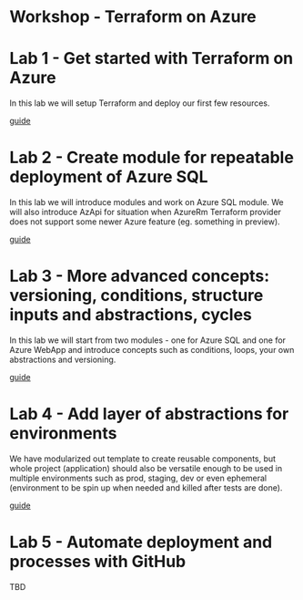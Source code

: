 # Workshop - Terraform on Azure


# Lab 1 - Get started with Terraform on Azure
In this lab we will setup Terraform and deploy our first few resources.

[guide](./docs/01-getStarted.md)

# Lab 2 - Create module for repeatable deployment of Azure SQL
In this lab we will introduce modules and work on Azure SQL module. We will also introduce AzApi for situation when AzureRm Terraform provider does not support some newer Azure feature (eg. something in preview).

[guide](./docs/02-module.md)

# Lab 3 - More advanced concepts: versioning, conditions, structure inputs and abstractions, cycles
In this lab we will start from two modules - one for Azure SQL and one for Azure WebApp and introduce concepts such as conditions, loops, your own abstractions and versioning.

[guide](./docs/03-advancedContepts.md)

# Lab 4 - Add layer of abstractions for environments
We have modularized out template to create reusable components, but whole project (application) should also be versatile enough to be used in multiple environments such as prod, staging, dev or even ephemeral (environment to be spin up when needed and killed after tests are done).

[guide](./docs/04-environments.md)

# Lab 5 - Automate deployment and processes with GitHub
TBD